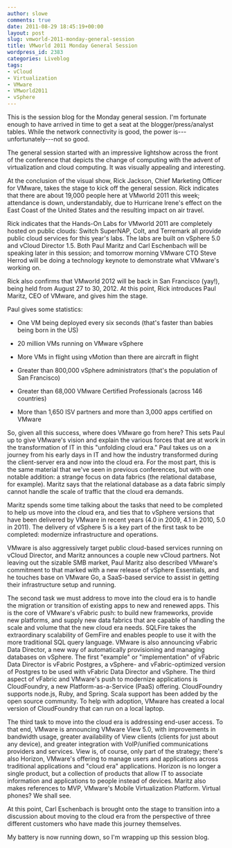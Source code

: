 ```yaml
---
author: slowe
comments: true
date: 2011-08-29 18:45:19+00:00
layout: post
slug: vmworld-2011-monday-general-session
title: VMworld 2011 Monday General Session
wordpress_id: 2383
categories: Liveblog
tags:
- vCloud
- Virtualization
- VMware
- VMworld2011
- vSphere
---
```


This is the session blog for the Monday general session. I'm fortunate enough to have arrived in time to get a seat at the blogger/press/analyst tables. While the network connectivity is good, the power is---unfortunately---not so good.

The general session started with an impressive lightshow across the front of the conference that depicts the change of computing with the advent of virtualization and cloud computing. It was visually appealing and interesting.

At the conclusion of the visual show, Rick Jackson, Chief Marketing Officer for VMware, takes the stage to kick off the general session. Rick indicates that there are about 19,000 people here at VMworld 2011 this week; attendance is down, understandably, due to Hurricane Irene's effect on the East Coast of the United States and the resulting impact on air travel.

Rick indicates that the Hands-On Labs for VMworld 2011 are completely hosted on public clouds: Switch SuperNAP, Colt, and Terremark all provide public cloud services for this year's labs. The labs are built on vSphere 5.0 and vCloud Director 1.5. Both Paul Maritz and Carl Eschenbach will be speaking later in this session; and tomorrow morning VMware CTO Steve Herrod will be doing a technology keynote to demonstrate what VMware's working on.

Rick also confirms that VMworld 2012 will be back in San Francisco (yay!), being held from August 27 to 30, 2012. At this point, Rick introduces Paul Maritz, CEO of VMware, and gives him the stage.

Paul gives some statistics:

* One VM being deployed every six seconds (that's faster than babies being born in the US)

* 20 million VMs running on VMware vSphere

* More VMs in flight using vMotion than there are aircraft in flight

* Greater than 800,000 vSphere administrators (that's the population of San Francisco)

* Greater than 68,000 VMware Certified Professionals (across 146 countries)

* More than 1,650 ISV partners and more than 3,000 apps certified on VMware

So, given all this success, where does VMware go from here? This sets Paul up to give VMware's vision and explain the various forces that are at work in the transformation of IT in this "unfolding cloud era." Paul takes us on a journey from his early days in IT and how the industry transformed during the client-server era and now into the cloud era. For the most part, this is the same material that we've seen in previous conferences, but with one notable addition: a strange focus on data fabrics (the relational database, for example). Maritz says that the relational database as a data fabric simply cannot handle the scale of traffic that the cloud era demands.

Maritz spends some time talking about the tasks that need to be completed to help us move into the cloud era, and ties that to vSphere versions that have been delivered by VMware in recent years (4.0 in 2009, 4.1 in 2010, 5.0 in 2011). The delivery of vSphere 5 is a key part of the first task to be completed: modernize infrastructure and operations.

VMware is also aggressively target public cloud-based services running on vCloud Director, and Maritz announces a couple new vCloud partners. Not leaving out the sizable SMB market, Paul Maritz also described VMware's commitment to that marked with a new release of vSphere Essentials, and he touches base on VMware Go, a SaaS-based service to assist in getting their infrastructure setup and running.

The second task we must address to move into the cloud era is to handle the migration or transition of existing apps to new and renewed apps. This is the core of VMware's vFabric push: to build new frameworks, provide new platforms, and supply new data fabrics that are capable of handling the scale and volume that the new cloud era needs. SQLFire takes the extraordinary scalability of GemFire and enables people to use it with the more traditional SQL query language. VMware is also announcing vFabric Data Director, a new way of automatically provisioning and managing databases on vSphere. The first "example" or "implementation" of vFabric Data Director is vFabric Postgres, a vSphere- and vFabric-optimized version of Postgres to be used with vFabric Data Director and vSphere. The third aspect of vFabric and VMware's push to modernize applications is CloudFoundry, a new Platform-as-a-Service (PaaS) offering. CloudFoundry supports node.js, Ruby, and Spring. Scala support has been added by the open source community. To help with adoption, VMware has created a local version of CloudFoundry that can run on a local laptop.

The third task to move into the cloud era is addressing end-user access. To that end, VMware is announcing VMware View 5.0, with improvements in bandwidth usage, greater availability of View clients (clients for just about any device), and greater integration with VoIP/unified communications providers and services. View is, of course, only part of the strategy; there's also Horizon, VMware's offering to manage users and applications across traditional applications and "cloud era" applications. Horizon is no longer a single product, but a collection of products that allow IT to associate information and applications to people instead of devices. Maritz also makes references to MVP, VMware's Mobile Virtualization Platform. Virtual phones? We shall see.

At this point, Carl Eschenbach is brought onto the stage to transition into a discussion about moving to the cloud era from the perspective of three different customers who have made this journey themselves.

My battery is now running down, so I'm wrapping up this session blog.
